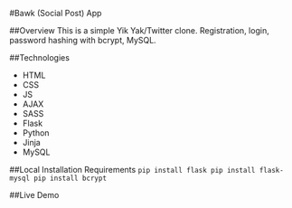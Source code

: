 #Bawk (Social Post) App

##Overview
This is a simple Yik Yak/Twitter clone. Registration, login, password hashing with bcrypt, MySQL.

##Technologies
* HTML
* CSS
* JS
* AJAX
* SASS
* Flask
* Python
* Jinja
* MySQL

##Local Installation Requirements
`pip install flask
pip install flask-mysql
pip install bcrypt`

##Live Demo